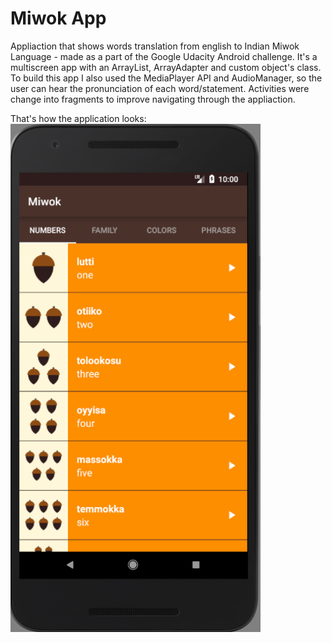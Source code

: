Miwok App
===================================

Appliaction that shows words translation from english to Indian Miwok Language - made as a part of the Google Udacity Android challenge. It's a multiscreen app with an ArrayList, ArrayAdapter and custom object's class. To build this app I also used the MediaPlayer API and AudioManager, so the user can hear the pronunciation of each word/statement. Activities were change into fragments to improve navigating through the appliaction.

That's how the application looks:
<img src="imagesadded/miiwok1.png" width="400px">

